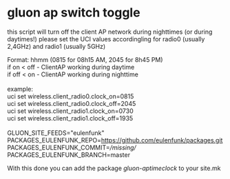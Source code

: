 gluon ap switch toggle
=========================

this script will turn off the client AP network during nighttimes (or during daytimes!)
please set the UCI values accordingling for radio0 (usually 2,4GHz) and radio1 (usually 5GHz)

Format: hhmm (0815 for 08h15 AM, 2045 for 8h45 PM)<br>
if on < off - ClientAP working during daytime<br>
if off < on - ClientAP working during nighttime<br>
<br>
example: <br>
uci set wireless.client_radio0.clock_on=0815<br>
uci set wireless.client_radio0.clock_off=2045<br>
uci set wireless.client_radio1.clock_on=0730<br>
uci set wireless.client_radio1.clock_off=1935<br>
<br>
GLUON_SITE_FEEDS="eulenfunk"<br>
PACKAGES_EULENFUNK_REPO=https://github.com/eulenfunk/packages.git<br>
PACKAGES_EULENFUNK_COMMIT=*/missing/*<br>
PACKAGES_EULENFUNK_BRANCH=master<br>

With this done you can add the package *gluon-aptimeclock* to your site.mk
